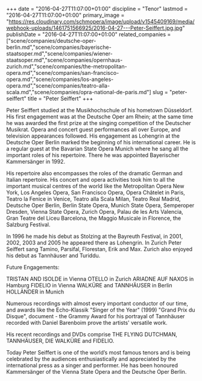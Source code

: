 +++
date = "2016-04-27T11:07:00+01:00"
discipline = "Tenor"
lastmod = "2016-04-27T11:07:00+01:00"
primary_image = "https://res.cloudinary.com/schmopera/image/upload/v1545409169/media/webhook-uploads/1461751566925/2016-04-27---Peter-Seiffert.jpg.jpg"
publishDate = "2016-04-27T11:07:00+01:00"
related_companies = ["scene/companies/deutsche-oper-berlin.md","scene/companies/bayerische-staatsoper.md","scene/companies/wiener-staatsoper.md","scene/companies/opernhaus-zurich.md","scene/companies/the-metropolitan-opera.md","scene/companies/san-francisco-opera.md","scene/companies/los-angeles-opera.md","scene/companies/teatro-alla-scala.md","scene/companies/opra-national-de-paris.md"]
slug = "peter-seiffert"
title = "Peter Seiffert"
+++

Peter Seiffert studied at the Musikhochschule of his hometown Düsseldorf. His first engagement was at the Deutsche Oper am Rhein; at the same time he was awarded the first prize at the singing competition of the Deutscher Musikrat. Opera and concert guest performances all over Europe, and television appearances followed. His engagement as Lohengrin at the Deutsche Oper Berlin marked the beginning of his international career. He is a regular guest at the Bavarian State Opera Munich where he sang all the important roles of his repertoire. There he was appointed Bayerischer Kammersänger in 1992.
 
His repertoire also encompasses the roles of the dramatic German and Italian repertoire. His concert and opera activities took him to all the important musical centres of the world like the Metropolitan Opera New York, Los Angeles Opera, San Francisco Opera, Opera Châtelet in Paris, Teatro la Fenice in Venice, Teatro alla Scala Milan, Teatro Real Madrid, Deutsche Oper Berlin, Berlin State Opera, Munich State Opera, Semperoper Dresden, Vienna State Opera, Zurich Opera, Palau de les Arts Valencia, Gran Teatre del Liceu Barcelona, the Maggio Musicale in Florence, the Salzburg Festival.
 
In 1996 he made his debut as Stolzing at the Bayreuth Festival, in 2001, 2002, 2003 and 2005 he appeared there as Lohengrin. In Zurich Peter Seiffert sang Tamino, Parsifal, Florestan, Erik and Max. Zurich also enjoyed his debut as Tannhäuser and Turiddu.
 
Future Engagements:
 
TRISTAN AND ISOLDE in Vienna
OTELLO in Zurich
ARIADNE AUF NAXOS in Hamburg
FIDELIO in Vienna
WALKÜRE and TANNHÄUSER in Berlin
HOLLÄNDER in Munich
 
Numerous recordings with almost every important conductor of our time, and awards like the Echo-Klassik "Singer of the Year" (1999) "Grand Prix du Disque", document - the Grammy Award for his portrayal of Tannhäuser recorded with Daniel Barenboim prove the artists' versatile work.
 
His recent recordings and DVDs comprise THE FLYING DUTCHMAN, TANNHÄUSER, DIE WALKÜRE and FIDELIO.
 
Today Peter Seiffert is one of the world’s most famous tenors and is being celebrated by the audiences enthusiastically and appreciated by the international press as a singer and performer. He has been honoured Kammersänger of the Vienna State Opera and the Deutsche Oper Berlin.
